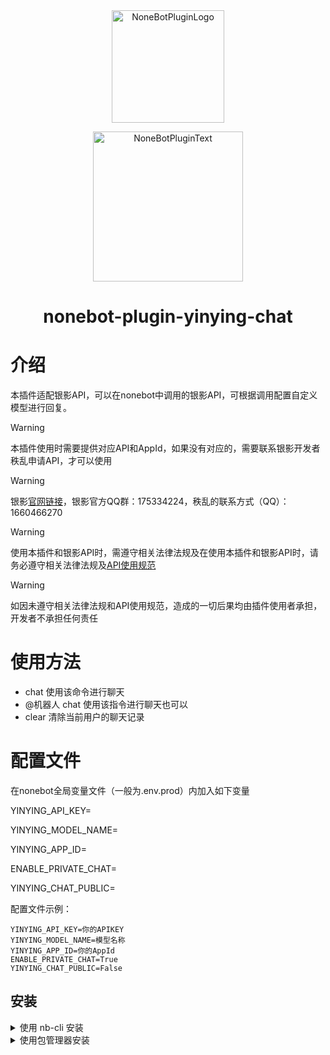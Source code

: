 <div align="center">
  <a href="https://v2.nonebot.dev/store"><img src="https://github.com/A-kirami/nonebot-plugin-template/blob/resources/nbp_logo.png" width="180" height="180" alt="NoneBotPluginLogo"></a>
  <br>
  <p><img src="https://github.com/A-kirami/nonebot-plugin-template/blob/resources/NoneBotPlugin.svg" width="240" alt="NoneBotPluginText"></p>
</div>

<div align="center">

# nonebot-plugin-yinying-chat
</div>


# 介绍

  本插件适配银影API，可以在nonebot中调用的银影API，可根据调用配置自定义模型进行回复。

> [!WARNING]
> 本插件使用时需要提供对应API和AppId，如果没有对应的，需要联系银影开发者秩乱申请API，才可以使用

> [!WARNING]
> 银影[官网链接](https://chat.wingmark.cn/)，银影官方QQ群：175334224，秩乱的联系方式（QQ）：1660466270

> [!WARNING]
> 使用本插件和银影API时，需遵守相关法律法规及在使用本插件和银影API时，请务必遵守相关法律法规及[API使用规范](https://wingmark.feishu.cn/docx/Zk5RdCKSRoBnH8xI3jfcTXBEnXe)

> [!WARNING]
> 如因未遵守相关法律法规和API使用规范，造成的一切后果均由插件使用者承担，开发者不承担任何责任

# 使用方法

- chat 使用该命令进行聊天
- @机器人 chat 使用该指令进行聊天也可以
- clear 清除当前用户的聊天记录

# 配置文件
在nonebot全局变量文件（一般为.env.prod）内加入如下变量

YINYING_API_KEY=

YINYING_MODEL_NAME=

YINYING_APP_ID=

ENABLE_PRIVATE_CHAT=

YINYING_CHAT_PUBLIC=


配置文件示例：

```dotenv
YINYING_API_KEY=你的APIKEY
YINYING_MODEL_NAME=模型名称
YINYING_APP_ID=你的AppId
ENABLE_PRIVATE_CHAT=True
YINYING_CHAT_PUBLIC=False
```


##  安装

<details>
<summary>使用 nb-cli 安装</summary>
在 nonebot2 项目的根目录下打开命令行, 输入以下指令即可安装

    nb plugin install nonebot-plugin-yinying-chat

</details>

<details>
<summary>使用包管理器安装</summary>
在 nonebot2 项目的插件目录下, 打开命令行, 根据你使用的包管理器, 输入相应的安装命令

<details>
<summary>pip</summary>

    pip install nonebot-plugin-yinying-chat
</details>
<details>
  



